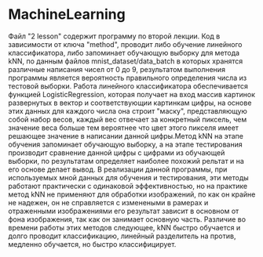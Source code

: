 # MachineLearning
Файл "2 lesson" содержит программу по второй лекции. Код в зависимости от ключа "method", проводит либо обучение линейного классификатора, либо запоминает обучающую выборку для метода kNN, по данным файлов mnist_dataset/data_batch в которых хранятся различные написания чисел от 0 до 9, результатом выполнения программы является вероятность правильного определения числа из тестовой выборки. Работа линейного классификатора обеспечивается функцией LogisticRegression, которая получает на вход массив картинок развернутых в вектор и соответствующии картинкам цифры, на основе этих данных для каждого числа она строит "маску", представляющую собой набор весов, каждый вес отвечает за конкретный пиксель, чем значение веса больше тем вероятнее что цвет этого пикселя имеет решающее значение в написании данной цифры.Метод kNN на этапе обучения запоминает обучающую выборку, а на этапе тестирования производит сравнение данной цифры с цифрами из обучающей выборки, по результатам определяет наиболее похожий рельтат и на его основе делает вывод. В реализации данной программы, при используемых мной данных для обучения и тестирования, эти методы работают практически с одинаковой эффективностью, но на практике метод kNN не применяют для обработки изображений, по как он крайне не надежен, он не справляется с изменеными в рамерах и отраженными изображениями  его результат зависит в основном от фона изображения, так как он занимает основную часть. Различие во времени работы этих методов следующее, kNN быстро обучается и долго проводит классификацию, линейный разделитель на против, медленно обучается, но быстро классифицирует. 
